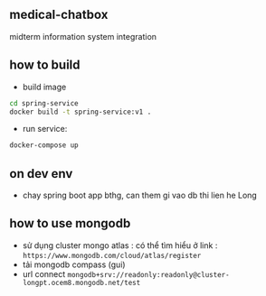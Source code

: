 ## medical-chatbox
midterm information system integration


## how to build 

- build image 

```bash
cd spring-service
docker build -t spring-service:v1 .
```

- run service: 

```bash
docker-compose up 
```

## on dev env 

- chay spring boot app bthg, can them gi vao db thi lien he Long 


## how to use mongodb 

- sử dụng cluster mongo atlas : có thể tìm hiểu ở link : ```https://www.mongodb.com/cloud/atlas/register```
- tải mongodb compass  (gui) 
- url connect ```mongodb+srv://readonly:readonly@cluster-longpt.ocem8.mongodb.net/test```


